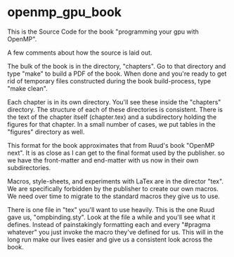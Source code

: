# openmp_gpu_book

This is the Source Code for the book "programming your gpu with OpenMP".

A few comments about how the source is laid out.

The bulk of the book is in the directory, "chapters".   Go
to that directory and type "make" to build a PDF of the book.
When done and you're ready to get rid of temporary files 
constructed during the book build-process, type "make clean".

Each chapter is in its own directory.  You'll see these inside
the "chapters" directory.  The structure of each of these directories
is consistent.  There is the text of the chapter itself (chapter.tex)
and a subdirectory holding the figures for that chapter.  In a small
number of cases, we put tables in the "figures" directory as well.

This format for the book approximates that from Ruud's book "OpenMP next".
It is as close as I can get to the final format used by the publisher.
so we have the front-matter and end-matter with us now in their own
subdirectories.  

Macros, style-sheets, and experiments with LaTex are in the 
director "tex".  We are specifically forbidden by the publisher 
to create our own macros.  We need over time to migrate to the
standard macros they give us to use.

There is one file in "tex" you'll want to use heavily.  This is
the one Ruud gave us, "ompbinding.sty".  Look at the file a while and
you'll see what it defines. Instead of painstakingly formatting 
each and every "#pragma whatever" you just invoke the macro they've 
defined for us.  This will in the long run make our lives easier and
give us a consistent look across the book.


